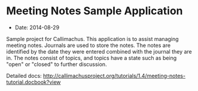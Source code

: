 Meeting Notes Sample Application
================================

* Date:   2014-08-29

Sample project for Callimachus. This application is to assist managing meeting
notes. Journals are used to store the notes. The notes are identified by the
date they were entered combined with the journal they are in. The notes consist
of topics, and topics have a state such as being "open" or "closed" to further
discussion.

Detailed docs: <http://callimachusproject.org/tutorials/1.4/meeting-notes-tutorial.docbook?view>